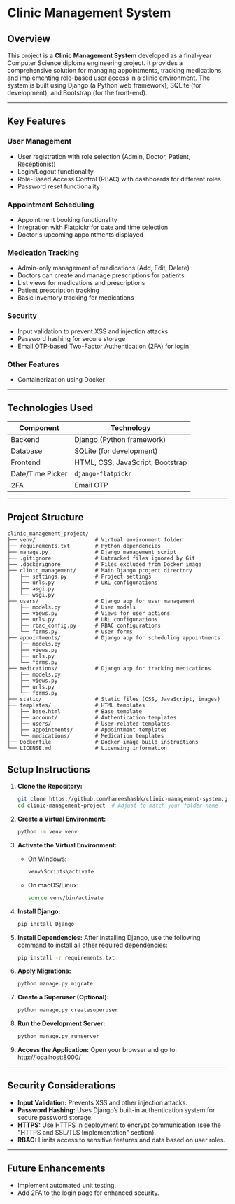 # Clinic Management System

## Overview

This project is a **Clinic Management System** developed as a final-year Computer Science diploma engineering project. It provides a comprehensive solution for managing appointments, tracking medications, and implementing role-based user access in a clinic environment. The system is built using Django (a Python web framework), SQLite (for development), and Bootstrap (for the front-end).

---

## Key Features

### User Management
- User registration with role selection (Admin, Doctor, Patient, Receptionist)
- Login/Logout functionality
- Role-Based Access Control (RBAC) with dashboards for different roles
- Password reset functionality

### Appointment Scheduling
- Appointment booking functionality
- Integration with Flatpickr for date and time selection
- Doctor's upcoming appointments displayed

### Medication Tracking
- Admin-only management of medications (Add, Edit, Delete)
- Doctors can create and manage prescriptions for patients
- List views for medications and prescriptions
- Patient prescription tracking
- Basic inventory tracking for medications

### Security
- Input validation to prevent XSS and injection attacks
- Password hashing for secure storage
- Email OTP-based Two-Factor Authentication (2FA) for login

### Other Features
- Containerization using Docker

---

## Technologies Used

| **Component**        | **Technology**           |
|-----------------------|--------------------------|
| Backend              | Django (Python framework)|
| Database             | SQLite (for development) |
| Frontend             | HTML, CSS, JavaScript, Bootstrap |
| Date/Time Picker     | `django-flatpickr`       |
| 2FA                  | Email OTP                |

---

## Project Structure

```
clinic_management_project/
├── venv/                   # Virtual environment folder
├── requirements.txt        # Python dependencies
├── manage.py               # Django management script
├── .gitignore              # Untracked files ignored by Git
├── .dockerignore           # Files excluded from Docker image
├── clinic_management/      # Main Django project directory
│   ├── settings.py         # Project settings
│   ├── urls.py             # URL configurations
│   ├── asgi.py
│   └── wsgi.py
├── users/                  # Django app for user management
│   ├── models.py           # User models
│   ├── views.py            # Views for user actions
│   ├── urls.py             # URL configurations
│   ├── rbac_config.py      # RBAC configurations
│   └── forms.py            # User forms
├── appointments/           # Django app for scheduling appointments
│   ├── models.py
│   ├── views.py
│   ├── urls.py
│   └── forms.py
├── medications/            # Django app for tracking medications
│   ├── models.py
│   ├── views.py
│   ├── urls.py
│   └── forms.py
├── static/                 # Static files (CSS, JavaScript, images)
├── templates/              # HTML templates
│   ├── base.html           # Base template
│   ├── account/            # Authentication templates
│   ├── users/              # User-related templates
│   ├── appointments/       # Appointment templates
│   └── medications/        # Medication templates
├── Dockerfile              # Docker image build instructions
└── LICENSE.md              # Licensing information
```


## Setup Instructions

1. **Clone the Repository:**
   ```bash
   git clone https://github.com/hareeshasbk/clinic-management-system.git
   cd clinic-management-project  # Adjust to match your folder name
   ```

2. **Create a Virtual Environment:**
   ```bash
   python -m venv venv
   ```

3. **Activate the Virtual Environment:**
   - On Windows:
     ```bash
     venv\Scripts\activate
     ```
   - On macOS/Linux:
     ```bash
     source venv/bin/activate
     ```

4. **Install Django:**
   ```bash
   pip install Django
   ```

5. **Install Dependencies:**
   After installing Django, use the following command to install all other required dependencies:
   ```bash
   pip install -r requirements.txt
   ```

6. **Apply Migrations:**
   ```bash
   python manage.py migrate
   ```

7. **Create a Superuser (Optional):**
   ```bash
   python manage.py createsuperuser
   ```

8. **Run the Development Server:**
   ```bash
   python manage.py runserver
   ```

9. **Access the Application:**
   Open your browser and go to: [http://localhost:8000/](http://localhost:8000/)

---

## Security Considerations

- **Input Validation:** Prevents XSS and other injection attacks.
- **Password Hashing:** Uses Django’s built-in authentication system for secure password storage.
- **HTTPS:** Use HTTPS in deployment to encrypt communication (see the "HTTPS and SSL/TLS Implementation" section).
- **RBAC:** Limits access to sensitive features and data based on user roles.

---

## Future Enhancements

- Implement automated unit testing.
- Add 2FA to the login page for enhanced security.

